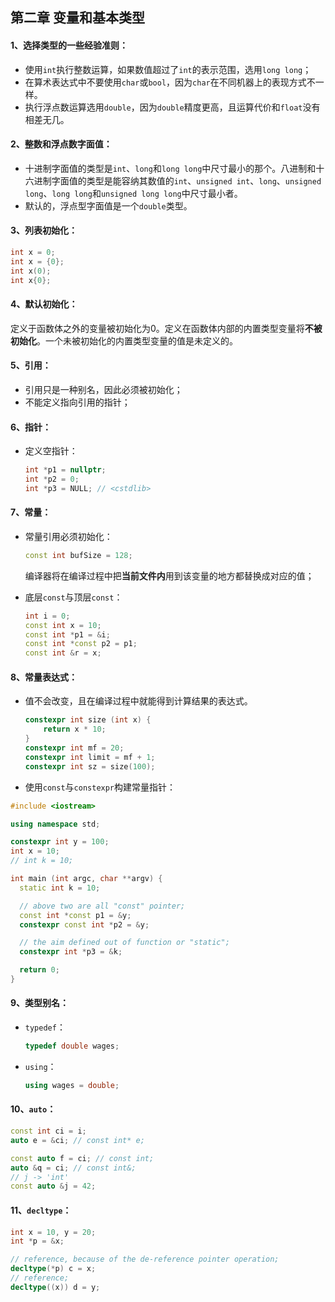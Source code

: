 ## 第二章 变量和基本类型

#### 1、选择类型的一些经验准则：

- 使用`int`执行整数运算，如果数值超过了`int`的表示范围，选用`long long`；
- 在算术表达式中不要使用`char`或`bool`，因为`char`在不同机器上的表现方式不一样。
- 执行浮点数运算选用`double`，因为`double`精度更高，且运算代价和`float`没有相差无几。

#### 2、整数和浮点数字面值：

* 十进制字面值的类型是`int`、`long`和`long long`中尺寸最小的那个。八进制和十六进制字面值的类型是能容纳其数值的`int`、`unsigned int`、`long`、`unsigned long`、`long long`和`unsigned long long`中尺寸最小者。
* 默认的，浮点型字面值是一个`double`类型。

#### 3、列表初始化：

```c++
int x = 0;
int x = {0};
int x(0);
int x{0};
```

#### 4、默认初始化：

定义于函数体之外的变量被初始化为0。定义在函数体内部的内置类型变量将**不被初始化**。一个未被初始化的内置类型变量的值是未定义的。

#### 5、引用：

* 引用只是一种别名，因此必须被初始化；
* 不能定义指向引用的指针；

#### 6、指针：

* 定义空指针：

  ```c++
  int *p1 = nullptr;
  int *p2 = 0;
  int *p3 = NULL; // <cstdlib>
  ```

#### 7、常量：

* 常量引用必须初始化：

  ```c++
  const int bufSize = 128;
  ```

  编译器将在编译过程中把**当前文件内**用到该变量的地方都替换成对应的值；

* 底层`const`与顶层`const`：

  ```c++
  int i = 0;
  const int x = 10;
  const int *p1 = &i;
  const int *const p2 = p1; 
  const int &r = x;
  ```

#### 8、常量表达式：

* 值不会改变，且在编译过程中就能得到计算结果的表达式。

  ```c++
  constexpr int size (int x) {
      return x * 10;
  }
  constexpr int mf = 20;
  constexpr int limit = mf + 1;
  constexpr int sz = size(100);
  ```

* 使用`const`与`constexpr`构建常量指针：

```c++
#include <iostream>

using namespace std;

constexpr int y = 100;
int x = 10;
// int k = 10;

int main (int argc, char **argv) {
  static int k = 10;

  // above two are all "const" pointer;
  const int *const p1 = &y;
  constexpr const int *p2 = &y;

  // the aim defined out of function or "static";
  constexpr int *p3 = &k;

  return 0;
}
```

#### 9、类型别名：

* `typedef`：

  ```c++
  typedef double wages;
  ```

* `using`：

  ```c++
  using wages = double;
  ```

#### 10、`auto`：

```c++
const int ci = i;
auto e = &ci; // const int* e;

const auto f = ci; // const int;
auto &q = ci; // const int&;
// j -> 'int'
const auto &j = 42;
```

#### 11、`decltype`：

```c++
int x = 10, y = 20;
int *p = &x; 

// reference, because of the de-reference pointer operation;
decltype(*p) c = x; 
// reference;
decltype((x)) d = y;
```

